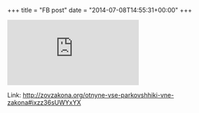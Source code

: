 +++
title = "FB post"
date = "2014-07-08T14:55:31+00:00"
+++



![Photo](https://external.xx.fbcdn.net/safe_image.php?d=AQC7pTYZuUD3-XTY&w=130&h=130&url=http%3A%2F%2Fzovzakona.org%2Fwp-content%2Fuploads%2F2014%2F02%2Ftipichnyj-parkovshhik.jpg.pagespeed.ce.fTQ-44UYm9.jpg&cfs=1&sx=0&sy=0&sw=399&sh=399&_nc_hash=AQCuOs1cg5FKP6zO)


Link: http://zovzakona.org/otnyne-vse-parkovshhiki-vne-zakona#ixzz36sUWYxYX
